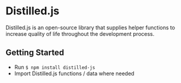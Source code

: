 # Distilled.js

Distilled.js is an open-source library that supplies helper functions to increase quality of life throughout the development process.

## Getting Started
- Run `$ npm install distilled-js`
- Import Distilled.js functions / data where needed
